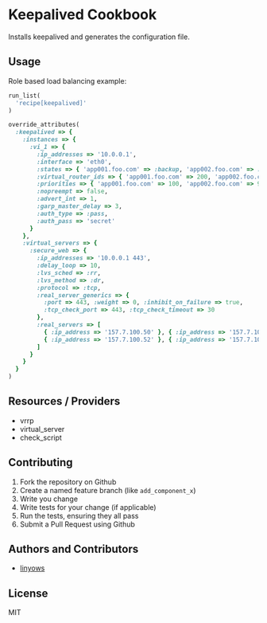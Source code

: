 Keepalived Cookbook
===================

Installs keepalived and generates the configuration file.

Usage
-----

Role based load balancing example:

```ruby
run_list(
  'recipe[keepalived]'
)

override_attributes(
  :keepalived => {
    :instances => {
      :vi_1 => {
        :ip_addresses => '10.0.0.1',
        :interface => 'eth0',
        :states => { 'app001.foo.com' => :backup, 'app002.foo.com' => :backup },
        :virtual_router_ids => { 'app001.foo.com' => 200, 'app002.foo.com' => 200 },
        :priorities => { 'app001.foo.com' => 100, 'app002.foo.com' => 99 },
        :nopreempt => false,
        :advert_int => 1,
        :garp_master_delay => 3,
        :auth_type => :pass,
        :auth_pass => 'secret'
      }
    },
    :virtual_servers => {
      :secure_web => {
        :ip_addresses => '10.0.0.1 443',
        :delay_loop => 10,
        :lvs_sched => :rr,
        :lvs_method => :dr,
        :protocol => :tcp,
        :real_server_generics => {
          :port => 443, :weight => 0, :inhibit_on_failure => true,
          :tcp_check_port => 443, :tcp_check_timeout => 30
        },
        :real_servers => [
          { :ip_address => '157.7.100.50' }, { :ip_address => '157.7.100.51' },
          { :ip_address => '157.7.100.52' }, { :ip_address => '157.7.100.53' }
        ]
      }
    }
  }
)
```

Resources / Providers
---------------------

- vrrp
- virtual_server
- check_script


Contributing
------------

1. Fork the repository on Github
2. Create a named feature branch (like `add_component_x`)
3. Write you change
4. Write tests for your change (if applicable)
5. Run the tests, ensuring they all pass
6. Submit a Pull Request using Github

Authors and Contributors
------------------------

- [linyows](https://github.com/linyows)

License
-------

MIT
